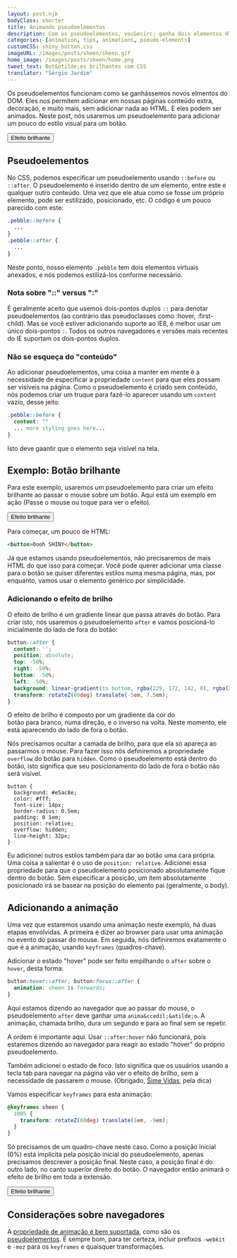 ```yaml
---
layout: post.njk
bodyClass: shorter
title: Animando pseudoelementos
description: Com os pseudoelementos, voc&ecirc; ganha dois elementos HTML extras. Veja a seguir como anim&aacute;-los quando se passa o mouse (&quot;hover&quot;). Use-os com sabedoria.
categories: [animation, tips, animations, pseudo-elements]
customCSS: shiny_button.css
imageURL: /images/posts/sheen/sheen.gif
home_image: /images/posts/sheen/home.png
tweet_text: Bot&otilde;es brilhantes com CSS
translator: "Sérgio Jardim"
---
```


Os pseudoelementos funcionam como se ganh&aacute;ssemos novos elmentos do DOM. Eles nos permitem adicionar&nbsp;em nossas p&aacute;ginas&nbsp;conte&uacute;do extra, decora&ccedil;&atilde;o, e muito&nbsp;mais, sem adicionar nada ao HTML. E eles podem ser animados. Neste post, n&oacute;s usaremos um pseudoelemento para adicionar um pouco do estilo visual para um bot&atilde;o.

<section class="shiny demo-container tap-to-activate"><button>Efeito brilhante</button></section>

## Pseudoelementos

No CSS, podemos especificar um pseudoelemento&nbsp;usando&nbsp;`::before` ou `::after`. O pseudoelemento &eacute; inserido dentro de um elemento, entre este e qualquer outro conte&uacute;do. Uma vez que ele atua como se fosse um pr&oacute;prio elemento, pode ser estilizado, posicionado, etc. O c&oacute;digo &eacute; um pouco parecido com este:

```css
.pebble::before {
  ...
}
.pebble::after {
  ...
}
```

Neste ponto, nosso elemento `.pebble` tem dois elementos virtuais anexados, e n&oacute;s podemos estiliz&aacute;-los conforme necess&aacute;rio.

### Nota sobre &quot;::&quot; versus &quot;:&quot;

&Eacute; geralmente aceito que usemos dois-pontos duplos `::` para denotar pseudoelementos (ao contr&aacute;rio das pseudoclasses como :hover, :first-child). Mas se voc&ecirc; estiver adicionando suporte ao IE8, &eacute; melhor usar um &uacute;nico dois-pontos `:`. Todos os outros navegadores e vers&otilde;es mais recentes do IE suportam os dois-pontos duplos.

### N&atilde;o se esque&ccedil;a do &quot;conte&uacute;do&quot;

Ao adicionar pseudoelementos, uma coisa a manter em mente &eacute; a necessidade de especificar a propriedade `content`&nbsp;para que eles possam ser vis&iacute;veis na p&aacute;gina. Como o pseudoelemento &eacute; criado sem conte&uacute;do, n&oacute;s podemos criar um truque para faz&ecirc;-lo aparecer usando um `content` vazio, desse jeito:

```css
.pebble::before {
  content: ""
  ... more styling goes here...
}
```

Isto deve gaantir que o elemento seja vis&iacute;vel na tela.

## Exemplo: Bot&atilde;o brilhante

Para este exemplo, usaremos um pseudoelemento para criar um efeito brilhante ao passar o mouse sobre um bot&atilde;o. Aqui est&aacute; um exemplo em a&ccedil;&atilde;o (Passe o mouse ou toque para ver o efeito).

<section class="shiny demo-container tap-to-activate"><button>Efeito brilhante</button></section>

Para come&ccedil;ar, um pouco de HTML:

```html
<button>Oooh SHINY</button>
```

J&aacute; que estamos usando pseudoelementos, n&atilde;o precisaremos de mais HTML do que isso para come&ccedil;ar. Voc&ecirc; pode querer adicionar uma classe para o bot&atilde;o se quiser diferentes estilos numa mesma p&aacute;gina, mas, por enquanto, vamos usar o elemento gen&eacute;rico por simplicidade.

### Adicionando o efeito de brilho

O efeito de brilho &eacute; um gradiente linear que passa atrav&eacute;s do bot&atilde;o. Para criar isto, n&oacute;s usaremos o pseudoelemento `after` e vamos posicion&aacute;-lo inicialmente do lado de fora do bot&atilde;o:

```css
button::after {
  content: '';
  position: absolute;
  top: -50%;
  right: -50%;
  bottom: -50%;
  left: -50%;
  background: linear-gradient(to bottom, rgba(229, 172, 142, 0), rgba(255,255,255,0.5) 50%, rgba(229, 172, 142, 0));
  transform: rotateZ(60deg) translate(-5em, 7.5em);
}
```

O efeito de brilho &eacute; composto por um gradiente da cor&nbsp;do bot&atilde;o&nbsp;para&nbsp;branco, numa dire&ccedil;&atilde;o, e o inverso na volta. Neste momento, ele est&aacute; aparecendo do lado de fora o bot&atilde;o.

N&oacute;s precisamos ocultar a camada de brilho, para que ela s&oacute; apare&ccedil;a ao passarmos o mouse. Para fazer isso n&oacute;s definiremos a propriedade `overflow` do bot&atilde;o para `hidden`. Como o pseudoelemento est&aacute; dentro do bot&atilde;o, isto significa que seu posicionamento do lado de fora o bot&atilde;o n&atilde;o ser&aacute; vis&iacute;vel.

```
button {
  background: #e5ac8e;
  color: #fff;
  font-size: 14px;
  border-radius: 0.5em;
  padding: 0 1em;
  position: relative;
  overflow: hidden;
  line-height: 32px;
}
```

Eu adicionei outros estilos tamb&eacute;m para dar ao bot&atilde;o uma cara pr&oacute;pria. Uma coisa a salientar &eacute; o uso de `position: relative`. Adicionei essa propriedade para que o pseudoelemento posicionado&nbsp;absolutamente&nbsp;fique dentro do bot&atilde;o. Sem especificar a posi&ccedil;&atilde;o, um item absolutamente posicionado ir&aacute; se basear na posi&ccedil;&atilde;o do elemento pai (geralmente, o body).

## Adicionando a anima&ccedil;&atilde;o

Uma vez que estaremos usando uma anima&ccedil;&atilde;o neste exemplo, h&aacute; duas etapas envolvidas. A primeira &eacute; dizer ao browser para usar uma anima&ccedil;&atilde;o no evento do passar do mouse. Em seguida, n&oacute;s definiremos exatamente o que &eacute; a anima&ccedil;&atilde;o, usando `keyframes` (quadros-chave).

Adicionar o estado &quot;hover&quot; pode ser feito empilhando o `after` sobre o `hover`, desta forma:

```css
button:hover::after, button:focus::after {
  animation: sheen 1s forwards;
}
```

Aqui estamos dizendo ao navegador que ao passar do mouse, o pseudoelemento `after` deve ganhar uma `anima&ccedil;&atilde;o`. A anima&ccedil;&atilde;o, chamada brilho, dura um segundo e para ao final sem se repetir.

A ordem &eacute; importante aqui. Usar `::after:hover` n&atilde;o funcionar&aacute;, pois estaremos dizendo ao navegador para reagir ao estado &quot;hover&quot; do pr&oacute;prio pseudoelemento.

Tamb&eacute;m adicionei o estado de foco. Isto significa que os usu&aacute;rios usando a tecla tab para navegar na p&aacute;gina v&atilde;o ver o efeito de brilho, sem a necessidade de passarem o mouse. (Obrigado, [&Scaron;ime Vidas](https://twitter.com/simevidas), pela dica)

Vamos especificar `keyframes` para esta anima&ccedil;&atilde;o:

```css
@keyframes sheen {
  100% {
    transform: rotateZ(60deg) translate(1em, -9em);
  }
}
```

S&oacute; precisamos de um quadro-chave neste caso. Como a posi&ccedil;&atilde;o inicial (0%) est&aacute; impl&iacute;cita pela posi&ccedil;&atilde;o inicial do pseudoelemento, apenas precisamos descrever a posi&ccedil;&atilde;o final. Neste caso, a posi&ccedil;&atilde;o final &eacute; do outro lado, no canto superior direito do bot&atilde;o. O navegador ent&atilde;o animar&aacute; o efeito de brilho em toda a extens&atilde;o.

<section class="shiny demo-container tap-to-activate"><button>Efeito brilhante</button></section>

## Considera&ccedil;&otilde;es sobre navegadores

A [propriedade de anima&ccedil;&atilde;o &eacute; bem suportada](http://caniuse.com/#feat=css-animation), como s&atilde;o os [pseudoelementos](http://caniuse.com/#feat=css-gencontent). &Eacute; sempre bom, para ter certeza, incluir prefixos `-webkit` e `-moz` para os `keyframes` e quaisquer transforma&ccedil;&otilde;es.
